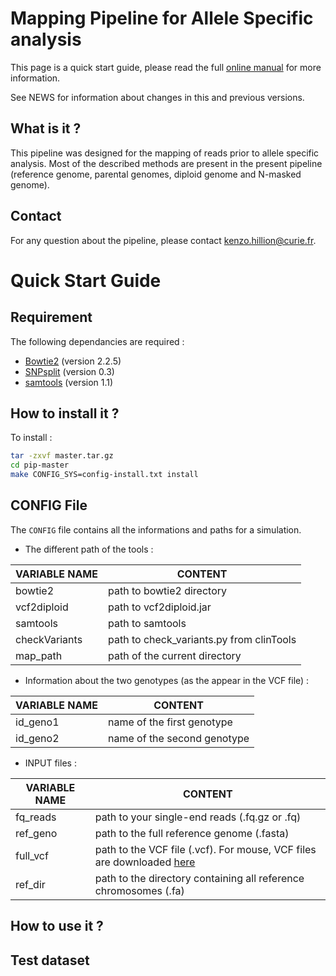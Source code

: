 # Mapping Pipeline for Allele Specific analysis

This page is a quick start guide, please read the full [online manual](link) for more information.

See NEWS for information about changes in this and previous versions.

## What is it ?

This pipeline was designed for the mapping of reads prior to allele specific analysis. Most of the described methods are present in the present pipeline (reference genome, parental genomes, diploid genome and N-masked genome).

## Contact

For any question about the pipeline, please contact <kenzo.hillion@curie.fr>.

# Quick Start Guide

## Requirement

The following dependancies are required :

* [Bowtie2](http://bowtie-bio.sourceforge.net/bowtie2/index.shtml) (version 2.2.5)
* [SNPsplit](http://github.com/FelixKrueger/SNPsplit) (version 0.3)
* [samtools](http://samtools.sourceforge.net) (version 1.1)
 
## How to install it ?

To install :

```bash
tar -zxvf master.tar.gz
cd pip-master
make CONFIG_SYS=config-install.txt install
```

## CONFIG File

The `CONFIG` file contains all the informations and paths for a simulation.

* The different path of the tools :

**VARIABLE NAME** | **CONTENT**
----------------- | -----------
bowtie2           | path to bowtie2 directory
vcf2diploid       | path to vcf2diploid.jar
samtools          | path to samtools
checkVariants     | path to check\_variants.py from clinTools
map\_path         | path of the current directory

* Information about the two genotypes (as the appear in the VCF file) :

**VARIABLE NAME** | **CONTENT**
----------------- | -----------
id\_geno1         | name of the first genotype
id\_geno2         | name of the second genotype

* INPUT files :

**VARIABLE NAME** | **CONTENT**
----------------- | -----------
fq\_reads         | path to your single-end reads (.fq.gz or .fq)
ref\_geno         | path to the full reference genome (.fasta)
full\_vcf         | path to the VCF file (.vcf). For mouse, VCF files are downloaded [here](ftp://ftp-mouse.sanger.ac.uk/)
ref\_dir          | path to the directory containing all reference chromosomes (.fa)


## How to use it ?

## Test dataset
